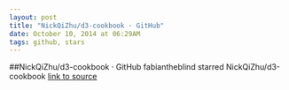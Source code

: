 ```yaml
---
layout: post
title: "NickQiZhu/d3-cookbook · GitHub"
date: October 10, 2014 at 06:29AM
tags: github, stars
---
```

##NickQiZhu/d3-cookbook · GitHub
fabiantheblind starred NickQiZhu/d3-cookbook
[link to source](http://ift.tt/PN1Y62) 

